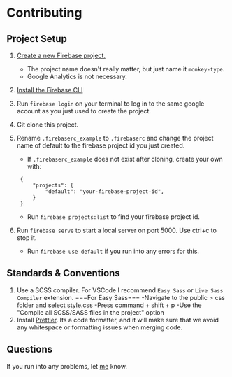 # Contributing

## Project Setup

1.  [Create a new Firebase project. ](https://console.firebase.google.com/u/0/)

    - The project name doesn't really matter, but just name it `monkey-type`.
    - Google Analytics is not necessary.

2.  [Install the Firebase CLI](https://firebase.google.com/docs/cli)
3.  Run `firebase login` on your terminal to log in to the same google account as you just used to create the project.
4.  Git clone this project.
5.  Rename `.firebaserc_example` to `.firebaserc` and change the project name of default to the firebase project id you just created.

    - If `.firebaserc_example` does not exist after cloning, create your own with:

    ```.firebaserc
     {
         "projects": {
             "default": "your-firebase-project-id",
         }
     }
    ```

    - Run `firebase projects:list` to find your firebase project id.

6.  Run `firebase serve` to start a local server on port 5000. Use ctrl+c to stop it.
    - Run `firebase use default` if you run into any errors for this.

## Standards & Conventions

1. Use a SCSS compiler. For VSCode I recommend `Easy Sass` or `Live Sass Compiler` extension.
    ===For Easy Sass===
    -Navigate to the public > css folder and select style.css
    -Press command + shift + p 
    -Use the "Compile all SCSS/SASS files in the project" option
2. Install [Prettier](https://prettier.io/docs/en/install.html). Its a code formatter, and it will make sure that we avoid any whitespace or formatting issues when merging code.

## Questions

If you run into any problems, let [me](https://github.com/Miodec) know.

